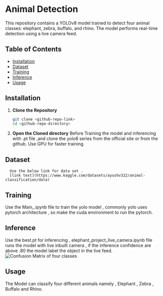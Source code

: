 # Animal Detection

This repository contains a YOLOv8 model trained to detect four animal classes: elephant, zebra, buffalo, and rhino. The model performs real-time detection using a live camera feed.

## Table of Contents

- [Installation](#installation)
- [Dataset](#dataset)
- [Training](#training)
- [Inference](#inference)
- [Usage](#usage)

## Installation

1. **Clone the Repository**
   ```bash
   git clone <github-repo-link>
   cd <github-repo-directory>
2. **Open the Cloned directory**
     Before Training the model and inferencing with .pt file ,and clone the yolo8 series from the official site or from the github. Use GPU for faster training.

## Dataset 
      Use the below link for data set .
      [link text](https://www.kaggle.com/datasets/ayushv322/animal-classification/data)

## Training
   Use the Main_.ipynb file  to train the yolo model , commonly yolo uses pytorch architecture , so make the cuda environment to run the pytorch.
## Inference
   Use the best.pt for inferencing , elephant_project_live_camera.ipynb file runs the model with live inbuilt camera , if the inference confidence are above .80 the model label the object in the live feed.
   ![Confusion Matrix of four classes](https://github.com/srinath2003/My_Projects/blob/171bb36f6381e8ab76a637b252c75e19e69914a3/Machine_Learning%26Deep_learning/ZEBR_Detector/runs/detect/val/confusion_matrix_normalized.png)
## Usage
   The Model can classify four different animals namely , Elephant , Zebra , Buffalo and Rhino.
   
